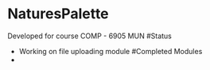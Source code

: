 # NaturesPalette
Developed for course COMP - 6905 MUN
#Status
- Working on file uploading module
#Completed Modules
-
